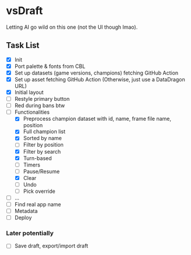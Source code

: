 # vsDraft

Letting AI go wild on this one (not the UI though lmao).

## Task List

- [x] Init
- [x] Port palette & fonts from CBL
- [x] Set up datasets (game versions, champions) fetching GitHub Action
- [x] Set up asset fetching GitHub Action (Otherwise, just use a DataDragon URL)
- [x] Initial layout
- [ ] Restyle primary button
- [ ] Red during bans btw
- [ ] Functionalities
  - [x] Preprocess champion dataset with id, name, frame file name, position
  - [x] Full champion list
  - [x] Sorted by name
  - [ ] Filter by position
  - [x] Filter by search
  - [x] Turn-based
  - [ ] Timers
  - [ ] Pause/Resume
  - [x] Clear
  - [ ] Undo
  - [ ] Pick override
- [ ] ...
- [ ] Find real app name
- [ ] Metadata
- [ ] Deploy

### Later potentially

- [ ] Save draft, export/import draft
